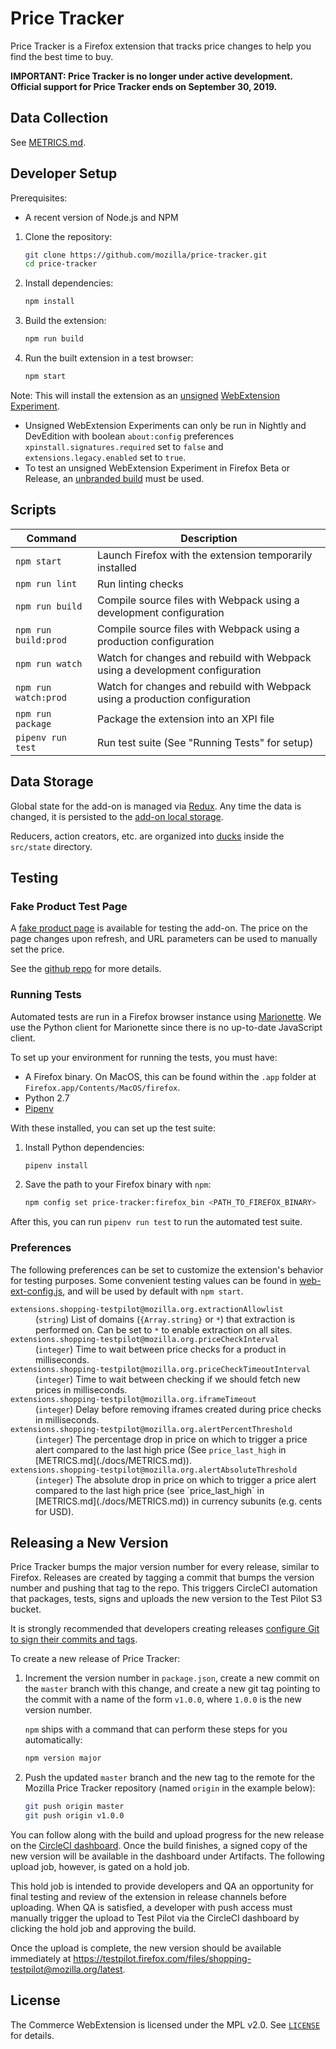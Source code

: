 # Price Tracker

Price Tracker is a Firefox extension that tracks price changes to help you find the best time to buy.

**IMPORTANT: Price Tracker is no longer under active development. Official support for Price Tracker ends on September 30, 2019.**

## Data Collection

See [METRICS.md](./docs/METRICS.md).


## Developer Setup

Prerequisites:

- A recent version of Node.js and NPM

1. Clone the repository:

   ```sh
   git clone https://github.com/mozilla/price-tracker.git
   cd price-tracker
   ```
2. Install dependencies:

   ```sh
   npm install
   ```
3. Build the extension:

   ```sh
   npm run build
   ```
4. Run the built extension in a test browser:

   ```sh
   npm start
   ```

Note: This will install the extension as an [unsigned](https://wiki.mozilla.org/Add-ons/Extension_Signing) [WebExtension Experiment](https://firefox-source-docs.mozilla.org/toolkit/components/extensions/webextensions/basics.html#webextensions-experiments).
* Unsigned WebExtension Experiments can only be run in Nightly and DevEdition with boolean `about:config` preferences `xpinstall.signatures.required` set to `false` and `extensions.legacy.enabled` set to `true`.
* To test an unsigned WebExtension Experiment in Firefox Beta or Release, an [unbranded build](https://wiki.mozilla.org/Add-ons/Extension_Signing#Unbranded_Builds) must be used.


## Scripts

| Command | Description |
| --- | --- |
| `npm start` | Launch Firefox with the extension temporarily installed |
| `npm run lint` | Run linting checks |
| `npm run build` | Compile source files with Webpack using a development configuration |
| `npm run build:prod` | Compile source files with Webpack using a production configuration |
| `npm run watch` | Watch for changes and rebuild with Webpack using a development configuration|
| `npm run watch:prod` | Watch for changes and rebuild with Webpack using a production configuration|
| `npm run package` | Package the extension into an XPI file |
| `pipenv run test` | Run test suite (See "Running Tests" for setup) |


## Data Storage

Global state for the add-on is managed via [Redux][]. Any time the data is changed, it is persisted to the [add-on local storage][localstorage].

Reducers, action creators, etc. are organized into [ducks][] inside the `src/state` directory.

[Redux]: https://redux.js.org/
[localstorage]: https://developer.mozilla.org/en-US/docs/Mozilla/Add-ons/WebExtensions/API/storage/local
[ducks]: https://github.com/erikras/ducks-modular-redux


## Testing

### Fake Product Test Page

A [fake product page][] is available for testing the add-on. The price on the page changes upon refresh, and URL parameters can be used to manually set the price.

See the [github repo][fake-page-repo] for more details.

[fake product page]: https://mozilla.github.io/fake-product-page/
[fake-page-repo]: https://github.com/mozilla/fake-product-page/

### Running Tests

Automated tests are run in a Firefox browser instance using [Marionette][]. We use the Python client for Marionette since there is no up-to-date JavaScript client.

To set up your environment for running the tests, you must have:

- A Firefox binary. On MacOS, this can be found within the `.app` folder at  `Firefox.app/Contents/MacOS/firefox`.
- Python 2.7
- [Pipenv][]

With these installed, you can set up the test suite:

1. Install Python dependencies:

   ```sh
   pipenv install
   ```
2. Save the path to your Firefox binary with `npm`:

   ```sh
   npm config set price-tracker:firefox_bin <PATH_TO_FIREFOX_BINARY>
   ```

After this, you can run `pipenv run test` to run the automated test suite.

[Marionette]: https://firefox-source-docs.mozilla.org/testing/marionette/marionette/index.html
[Pipenv]: https://docs.pipenv.org/

### Preferences

The following preferences can be set to customize the extension's behavior for testing purposes. Some convenient testing values can be found in [web-ext-config.js](web-ext-config.js), and will be used by default with `npm start`.

<dl>
  <dt><code>extensions.shopping-testpilot@mozilla.org.extractionAllowlist</code></dt>
  <dd>(<code>string</code>) List of domains (<code>{Array.string}</code> or <code>*</code>) that extraction is performed on. Can be set to <code>*</code> to enable extraction on all sites.</dd>

  <dt><code>extensions.shopping-testpilot@mozilla.org.priceCheckInterval</code></dt>
  <dd>(<code>integer</code>) Time to wait between price checks for a product in milliseconds.</dd>

  <dt><code>extensions.shopping-testpilot@mozilla.org.priceCheckTimeoutInterval</code></dt>
  <dd>(<code>integer</code>) Time to wait between checking if we should fetch new prices in milliseconds.</dd>

  <dt><code>extensions.shopping-testpilot@mozilla.org.iframeTimeout</code></dt>
  <dd>(<code>integer</code>) Delay before removing iframes created during price checks in milliseconds.</dd>

  <dt><code>extensions.shopping-testpilot@mozilla.org.alertPercentThreshold</code></dt>
  <dd>(<code>integer</code>) The percentage drop in price on which to trigger a price alert compared to the last high price (See <code>price_last_high</code> in [METRICS.md](./docs/METRICS.md)).</dd>

  <dt><code>extensions.shopping-testpilot@mozilla.org.alertAbsoluteThreshold</code></dt>
  <dd>(<code>integer</code>) The absolute drop in price on which to trigger a price alert compared to the last high price (see `price_last_high` in [METRICS.md](./docs/METRICS.md)) in currency subunits (e.g. cents for USD).</dd>
</dl>


## Releasing a New Version

Price Tracker bumps the major version number for every release, similar to Firefox. Releases are created by tagging a commit that bumps the version number and pushing that tag to the repo. This triggers CircleCI automation that packages, tests, signs and uploads the new version to the Test Pilot S3 bucket.

It is strongly recommended that developers creating releases [configure Git to
sign their commits and tags][signing].

To create a new release of Price Tracker:

1. Increment the version number in `package.json`, create a new commit on the `master` branch with this change, and create a new git tag pointing to the commit with a name of the form `v1.0.0`, where `1.0.0` is the new version number.

   `npm` ships with a command that can perform these steps for you automatically:

   ```sh
   npm version major
   ```
2. Push the updated `master` branch and the new tag to the remote for the Mozilla Price Tracker repository (named `origin` in the example below):

   ```sh
   git push origin master
   git push origin v1.0.0
   ```

You can follow along with the build and upload progress for the new release on the [CircleCI dashboard][]. Once the build finishes, a signed copy of the new version will be available in the dashboard under Artifacts. The following upload job, however, is gated on a hold job.

This hold job is intended to provide developers and QA an opportunity for final testing and review of the extension in release channels before uploading. When QA is satisfied, a developer with push access must manually trigger the upload to Test Pilot via the CircleCI dashboard by clicking the hold job and approving the build.

Once the upload is complete, the new version should be available immediately at https://testpilot.firefox.com/files/shopping-testpilot@mozilla.org/latest.

[signing]: https://help.github.com/articles/signing-commits/
[CircleCI dashboard]: https://circleci.com/dashboard


## License

The Commerce WebExtension is licensed under the MPL v2.0. See [`LICENSE`](LICENSE) for details.
